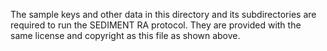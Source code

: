 <!--
 * Copyright (c) 2023-2024 Peraton Labs
 * SPDX-License-Identifier: Apache-2.0

 * Distribution Statement “A” (Approved for Public Release, Distribution Unlimited).
-->

The sample keys and other data in this directory and its subdirectories are required to run
the SEDIMENT RA protocol. They are provided with the same license and copyright as this file
as shown above.

